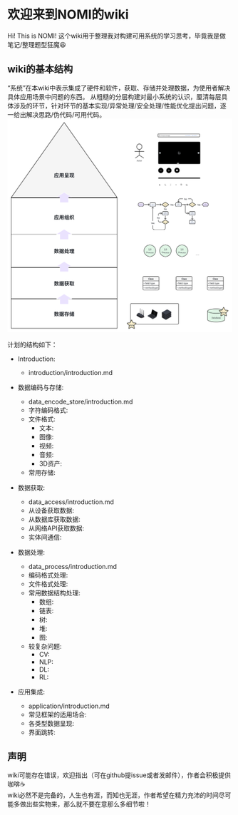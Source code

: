 # 欢迎来到NOMI的wiki

Hi! This is NOMI!
这个wiki用于整理我对构建可用系统的学习思考，毕竟我是做笔记/整理题型狂魔😆

## wiki的基本结构
“系统”在本wiki中表示集成了硬件和软件，获取、存储并处理数据，为使用者解决具体应用场景中问题的东西。
从粗糙的分层构建对最小系统的认识，厘清每层具体涉及的环节，针对环节的基本实现/异常处理/安全处理/性能优化提出问题，逐一给出解决思路/伪代码/可用代码。
![wiki_content_plan.png](./figure/wiki_content_plan.png)

计划的结构如下：
- Introduction:
  - introduction/introduction.md
- 数据编码与存储:
  - data_encode_store/introduction.md
  - 字符编码格式:
  - 文件格式:
    - 文本:
    - 图像:
    - 视频:
    - 音频:
    - 3D资产:
  - 常用存储:

- 数据获取:
  - data_access/introduction.md
  - 从设备获取数据:
  - 从数据库获取数据:
  - 从网络API获取数据:
  - 实体间通信:

- 数据处理:
  - data_process/introduction.md
  - 编码格式处理:
  - 文件格式处理:
  - 常用数据结构处理:
    - 数组:
    - 链表:
    - 树:
    - 堆:
    - 图:
  - 较复杂问题:
    - CV:
    - NLP:
    - DL:
    - RL:
- 应用集成:
  - application/introduction.md
  - 常见框架的适用场合:
  - 各类型数据呈现:
  - 界面跳转:


## 声明
wiki可能存在错误，欢迎指出（可在github提issue或者发邮件），作者会积极提供咖啡☕  
wiki必然不是完备的，人生也有涯，而知也无涯，作者希望在精力充沛的时间尽可能多做出些实物来，那么就不要在意那么多细节啦！

